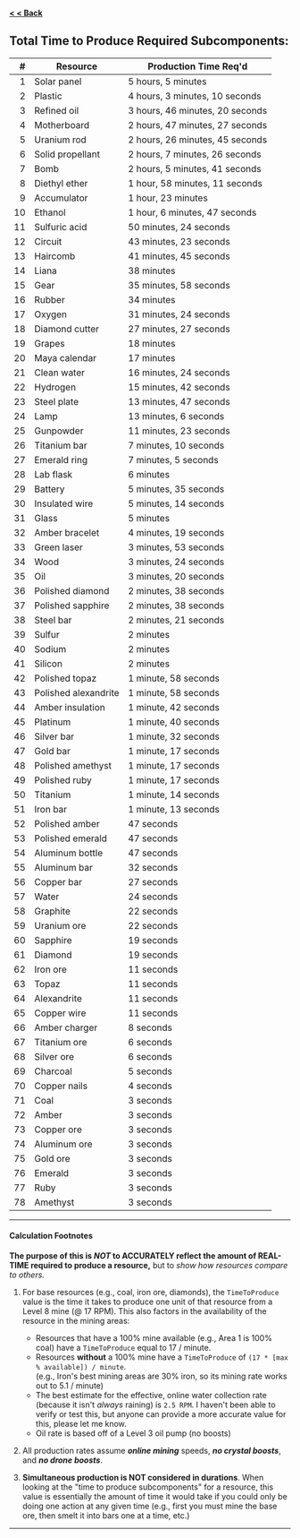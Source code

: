 **[< < Back](https://smithsoniandsp.github.io/DeeptownResourcesCalculator/)**  
## Total Time to Produce Required Subcomponents:

| **#**| **Resource**             | **Production Time Req'd**               |
| ----:|------------------        |--------------------------------         |
| 1    | Solar panel              | 5 hours, 5 minutes                      |
| 2    | Plastic                  | 4 hours, 3 minutes, 10 seconds          |
| 3    | Refined oil              | 3 hours, 46 minutes, 20 seconds         |
| 4    | Motherboard              | 2 hours, 47 minutes, 27 seconds         |
| 5    | Uranium rod              | 2 hours, 26 minutes, 45 seconds         |
| 6    | Solid propellant         | 2 hours, 7 minutes, 26 seconds          |
| 7    | Bomb                     | 2 hours, 5 minutes, 41 seconds          |
| 8    | Diethyl ether            | 1 hour, 58 minutes, 11 seconds          |
| 9    | Accumulator              | 1 hour, 23 minutes                      |
| 10   | Ethanol                  | 1 hour, 6 minutes, 47 seconds           |
| 11   | Sulfuric acid            | 50 minutes, 24 seconds                  |
| 12   | Circuit                  | 43 minutes, 23 seconds                  |
| 13   | Haircomb                 | 41 minutes, 45 seconds                  |
| 14   | Liana                    | 38 minutes                              |
| 15   | Gear                     | 35 minutes, 58 seconds                  |
| 16   | Rubber                   | 34 minutes                              |
| 17   | Oxygen                   | 31 minutes, 24 seconds                  |
| 18   | Diamond cutter           | 27 minutes, 27 seconds                  |
| 19   | Grapes                   | 18 minutes                              |
| 20   | Maya calendar            | 17 minutes                              |
| 21   | Clean water              | 16 minutes, 24 seconds                  |
| 22   | Hydrogen                 | 15 minutes, 42 seconds                  |
| 23   | Steel plate              | 13 minutes, 47 seconds                  |
| 24   | Lamp                     | 13 minutes, 6 seconds                   |
| 25   | Gunpowder                | 11 minutes, 23 seconds                  |
| 26   | Titanium bar             | 7 minutes, 10 seconds                   |
| 27   | Emerald ring             | 7 minutes, 5 seconds                    |
| 28   | Lab flask                | 6 minutes                               |
| 29   | Battery                  | 5 minutes, 35 seconds                   |
| 30   | Insulated wire           | 5 minutes, 14 seconds                   |
| 31   | Glass                    | 5 minutes                               |
| 32   | Amber bracelet           | 4 minutes, 19 seconds                   |
| 33   | Green laser              | 3 minutes, 53 seconds                   |
| 34   | Wood                     | 3 minutes, 24 seconds                   |
| 35   | Oil                      | 3 minutes, 20 seconds                   |
| 36   | Polished diamond         | 2 minutes, 38 seconds                   |
| 37   | Polished sapphire        | 2 minutes, 38 seconds                   |
| 38   | Steel bar                | 2 minutes, 21 seconds                   |
| 39   | Sulfur                   | 2 minutes                               |
| 40   | Sodium                   | 2 minutes                               |
| 41   | Silicon                  | 2 minutes                               |
| 42   | Polished topaz           | 1 minute, 58 seconds                    |
| 43   | Polished alexandrite     | 1 minute, 58 seconds                    |
| 44   | Amber insulation         | 1 minute, 42 seconds                    |
| 45   | Platinum                 | 1 minute, 40 seconds                    |
| 46   | Silver bar               | 1 minute, 32 seconds                    |
| 47   | Gold bar                 | 1 minute, 17 seconds                    |
| 48   | Polished amethyst        | 1 minute, 17 seconds                    |
| 49   | Polished ruby            | 1 minute, 17 seconds                    |
| 50   | Titanium                 | 1 minute, 14 seconds                    |
| 51   | Iron bar                 | 1 minute, 13 seconds                    |
| 52   | Polished amber           | 47 seconds                              |
| 53   | Polished emerald         | 47 seconds                              |
| 54   | Aluminum bottle          | 47 seconds                              |
| 55   | Aluminum bar             | 32 seconds                              |
| 56   | Copper bar               | 27 seconds                              |
| 57   | Water                    | 24 seconds                              |
| 58   | Graphite                 | 22 seconds                              |
| 59   | Uranium ore              | 22 seconds                              |
| 60   | Sapphire                 | 19 seconds                              |
| 61   | Diamond                  | 19 seconds                              |
| 62   | Iron ore                 | 11 seconds                              |
| 63   | Topaz                    | 11 seconds                              |
| 64   | Alexandrite              | 11 seconds                              |
| 65   | Copper wire              | 11 seconds                              |
| 66   | Amber charger            | 8 seconds                               |
| 67   | Titanium ore             | 6 seconds                               |
| 68   | Silver ore               | 6 seconds                               |
| 69   | Charcoal                 | 5 seconds                               |
| 70   | Copper nails             | 4 seconds                               |
| 71   | Coal                     | 3 seconds                               |
| 72   | Amber                    | 3 seconds                               |
| 73   | Copper ore               | 3 seconds                               |
| 74   | Aluminum ore             | 3 seconds                               |
| 75   | Gold ore                 | 3 seconds                               |
| 76   | Emerald                  | 3 seconds                               |
| 77   | Ruby                     | 3 seconds                               |
| 78   | Amethyst                 | 3 seconds                               |

- - -

#### Calculation Footnotes

**The purpose of this is *NOT* to ACCURATELY reflect the amount of REAL-TIME required to produce a resource,** 
but to *show how resources compare to others.*

1. For base resources (e.g., coal, iron ore, diamonds), the `TimeToProduce` value is the time it takes to
  produce one unit of that resource from a Level 8 mine (@ 17 RPM). This also factors in the availability 
  of the resource in the mining areas:  
   * Resources that have a 100% mine available (e.g., Area 1 is 100% coal) have a `TimeToProduce` equal 
    to 17 / minute.  
   * Resources __without__ a 100% mine have a `TimeToProduce` of `(17 * [max % available]) / minute`.        
        (e.g., Iron's best mining areas are 30% iron, so its mining rate works out to 5.1 / minute)  
   * The best estimate for the effective, online water collection rate (because it isn't *always* raining) is
    `2.5 RPM`. I haven't been able to verify or test this, but anyone can provide a more accurate value for
    this, please let me know.
   * Oil rate is based off of a Level 3 oil pump (no boosts)  
 
2. All production rates assume ***online mining*** speeds, ***no crystal boosts***, and ***no drone boosts***.  

3. **Simultaneous production is NOT considered in durations**. When looking at the "time to produce subcomponents" for a
  resource, this value is essentially the amount of time it would take if you could only be doing one action
  at any given time (e.g., first you must mine the base ore, then smelt it into bars one at a time, etc.)

- - - 